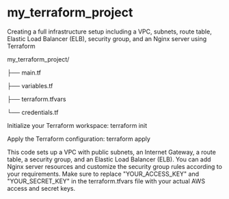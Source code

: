 # my_terraform_project
Creating a full infrastructure setup including a VPC, subnets, route table, Elastic Load Balancer (ELB), security group, and an Nginx server using Terraform

my_terraform_project/

├── main.tf

├── variables.tf

├── terraform.tfvars

└── credentials.tf


Initialize your Terraform workspace:
terraform init

Apply the Terraform configuration:
terraform apply

This code sets up a VPC with public subnets, an Internet Gateway, a route table, a security group, and an Elastic Load Balancer (ELB). You can add Nginx server resources and customize the security group rules according to your requirements. Make sure to replace "YOUR_ACCESS_KEY" and "YOUR_SECRET_KEY" in the terraform.tfvars file with your actual AWS access and secret keys.




